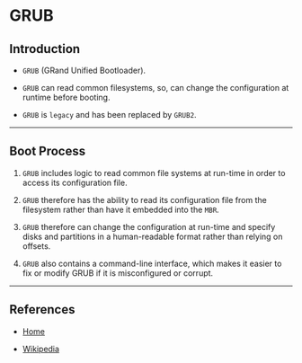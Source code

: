 # GRUB

## Introduction

* `GRUB` (GRand Unified Bootloader).

* `GRUB` can read common filesystems, so, can change the configuration at runtime before booting.

* `GRUB` is `legacy` and has been replaced by `GRUB2`.

---

## Boot Process

1. `GRUB` includes logic to read common file systems at run-time in order to access its configuration file.

2. `GRUB` therefore has the ability to read its configuration file from the filesystem rather than have it embedded into the `MBR`. 

3. `GRUB` therefore can change the configuration at run-time and specify disks and partitions in a human-readable format rather than relying on offsets. 

4. `GRUB` also contains a command-line interface, which makes it easier to fix or modify GRUB if it is misconfigured or corrupt.

---

## References

* [Home](https://www.gnu.org/software/grub/)

* [Wikipedia](https://en.wikipedia.org/wiki/GNU_GRUB)


